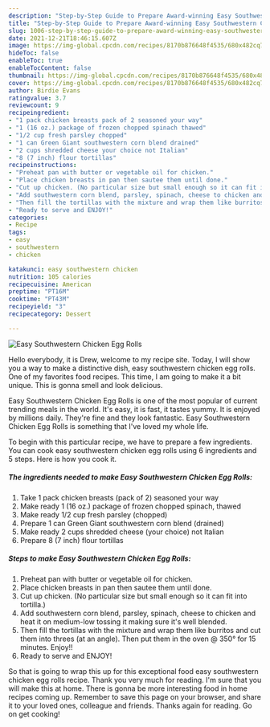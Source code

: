 ```yaml
---
description: "Step-by-Step Guide to Prepare Award-winning Easy Southwestern Chicken Egg Rolls"
title: "Step-by-Step Guide to Prepare Award-winning Easy Southwestern Chicken Egg Rolls"
slug: 1006-step-by-step-guide-to-prepare-award-winning-easy-southwestern-chicken-egg-rolls
date: 2021-12-21T18:46:15.607Z
image: https://img-global.cpcdn.com/recipes/8170b876648f4535/680x482cq70/easy-southwestern-chicken-egg-rolls-recipe-main-photo.jpg
hideToc: false
enableToc: true
enableTocContent: false
thumbnail: https://img-global.cpcdn.com/recipes/8170b876648f4535/680x482cq70/easy-southwestern-chicken-egg-rolls-recipe-main-photo.jpg
cover: https://img-global.cpcdn.com/recipes/8170b876648f4535/680x482cq70/easy-southwestern-chicken-egg-rolls-recipe-main-photo.jpg
author: Birdie Evans
ratingvalue: 3.7
reviewcount: 9
recipeingredient:
- "1 pack chicken breasts pack of 2 seasoned your way"
- "1 (16 oz.) package of frozen chopped spinach thawed"
- "1/2 cup fresh parsley chopped"
- "1 can Green Giant southwestern corn blend drained"
- "2 cups shredded cheese your choice not Italian"
- "8 (7 inch) flour tortillas"
recipeinstructions:
- "Preheat pan with butter or vegetable oil for chicken."
- "Place chicken breasts in pan then sautee them until done."
- "Cut up chicken. (No particular size but small enough so it can fit into tortilla.)"
- "Add southwestern corn blend, parsley, spinach, cheese to chicken and heat it on medium-low tossing it making sure it&#39;s well blended."
- "Then fill the tortillas with the mixture and wrap them like burritos and cut them into threes (at an angle). Then put them in the oven @ 350° for 15 minutes. Enjoy!!"
- "Ready to serve and ENJOY!"
categories:
- Recipe
tags:
- easy
- southwestern
- chicken

katakunci: easy southwestern chicken 
nutrition: 105 calories
recipecuisine: American
preptime: "PT16M"
cooktime: "PT43M"
recipeyield: "3"
recipecategory: Dessert

---
```



![Easy Southwestern Chicken Egg Rolls](https://img-global.cpcdn.com/recipes/8170b876648f4535/680x482cq70/easy-southwestern-chicken-egg-rolls-recipe-main-photo.jpg)

Hello everybody, it is Drew, welcome to my recipe site. Today, I will show you a way to make a distinctive dish, easy southwestern chicken egg rolls. One of my favorites food recipes. This time, I am going to make it a bit unique. This is gonna smell and look delicious.

Easy Southwestern Chicken Egg Rolls is one of the most popular of current trending meals in the world. It's easy, it is fast, it tastes yummy. It is enjoyed by millions daily. They're fine and they look fantastic. Easy Southwestern Chicken Egg Rolls is something that I've loved my whole life.




To begin with this particular recipe, we have to prepare a few ingredients. You can cook easy southwestern chicken egg rolls using 6 ingredients and 5 steps. Here is how you cook it.

<!--inarticleads1-->

##### The ingredients needed to make Easy Southwestern Chicken Egg Rolls:

1. Take 1 pack chicken breasts (pack of 2) seasoned your way
1. Make ready 1 (16 oz.) package of frozen chopped spinach, thawed
1. Make ready 1/2 cup fresh parsley (chopped)
1. Prepare 1 can Green Giant southwestern corn blend (drained)
1. Make ready 2 cups shredded cheese (your choice) not Italian
1. Prepare 8 (7 inch) flour tortillas




<!--inarticleads2-->

##### Steps to make Easy Southwestern Chicken Egg Rolls:

1. Preheat pan with butter or vegetable oil for chicken.
1. Place chicken breasts in pan then sautee them until done.
1. Cut up chicken. (No particular size but small enough so it can fit into tortilla.)
1. Add southwestern corn blend, parsley, spinach, cheese to chicken and heat it on medium-low tossing it making sure it&#39;s well blended.
1. Then fill the tortillas with the mixture and wrap them like burritos and cut them into threes (at an angle). Then put them in the oven @ 350° for 15 minutes. Enjoy!!
1. Ready to serve and ENJOY!



So that is going to wrap this up for this exceptional food easy southwestern chicken egg rolls recipe. Thank you very much for reading. I'm sure that you will make this at home. There is gonna be more interesting food in home recipes coming up. Remember to save this page on your browser, and share it to your loved ones, colleague and friends. Thanks again for reading. Go on get cooking!
